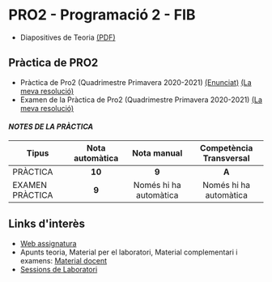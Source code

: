 # PRO2 - Programació 2 - FIB


- Diapositives de Teoria [(PDF)](diapositives-teoria-pro2.pdf)

## Pràctica de PRO2
- Pràctica de Pro2 (Quadrimestre Primavera 2020-2021) [(Enunciat)](enunciado-practica-EVALUATOR-QP2021.pdf) [(La meva resolució)](/prac)
- Examen de la Pràctica de Pro2 (Quadrimestre Primavera 2020-2021) [(La meva resolució)](/prac)

#### *NOTES DE LA PRÀCTICA* 
| Tipus| Nota automàtica | Nota manual | Competència Transversal |
-- | :--: | :--: | :--:
| PRÀCTICA | **10** | **9** | **A** |
| EXAMEN PRÀCTICA | **9** | Només hi ha automàtica | Només hi ha automàtica |



## Links d'interès

- [Web assignatura](https://www.cs.upc.edu/pro2/index.php)
- Apunts teoria, Material per el laboratori, Material complementari i examens: [Material docent](https://www.cs.upc.edu/pro2/index.php?id=material-docent)
- [Sessions de Laboratori](https://www.cs.upc.edu/pro2/index.php?id=sessions)

